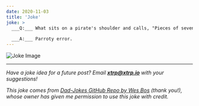 ```yaml
---
date: 2020-11-03
title: 'Joke'
joke: >
  ___Q:___ What sits on a pirate's shoulder and calls, "Pieces of seven, Pieces of seven"?
  
  ___A:___ Parroty error.
---
```


![Joke Image](https://private.xtrp.io/projects/DailyDeveloperJokes/public_image_server/images/5e12596ec99e0.png)

---
*Have a joke idea for a future post? Email **[xtrp@xtrp.io](mailto:xtrp@xtrp.io)** with your suggestions!*

*This joke comes from [Dad-Jokes GitHub Repo by Wes Bos](https://github.com/wesbos/dad-jokes) (thank you!), whose owner has given me permission to use this joke with credit.*

<!-- 
Joke text:
**Q:** What sits on a pirate's shoulder and calls, "Pieces of seven, Pieces of seven"?

**A:** Parroty error.
 -->

